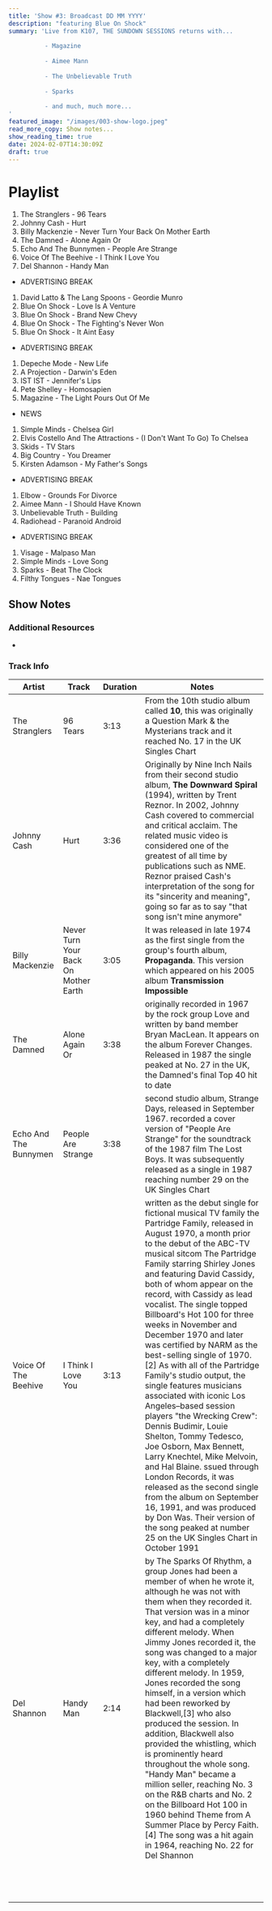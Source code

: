 ```yaml
---
title: 'Show #3: Broadcast DD MM YYYY'
description: "featuring Blue On Shock"
summary: 'Live from K107, THE SUNDOWN SESSIONS returns with...
 
          - Magazine
                    
          - Aimee Mann 
          
          - The Unbelievable Truth
          
          - Sparks
          
          - and much, much more...
'
featured_image: "/images/003-show-logo.jpeg"
read_more_copy: Show notes...
show_reading_time: true
date: 2024-02-07T14:30:09Z
draft: true
---
```


# Playlist

1. The Stranglers - 96 Tears
2. Johnny Cash - Hurt
3. Billy Mackenzie - Never Turn Your Back On Mother Earth
4. The Damned - Alone Again Or
5. Echo And The Bunnymen - People Are Strange
6. Voice Of The Beehive - I Think I Love You
7. Del Shannon - Handy Man

- ADVERTISING BREAK

1. David Latto & The Lang Spoons - Geordie Munro
2. Blue On Shock - Love Is A Venture
3. Blue On Shock - Brand New Chevy
4. Blue On Shock - The Fighting's Never Won
5. Blue On Shock - It Aint Easy

- ADVERTISING BREAK

1. Depeche Mode - New Life
2. A Projection - Darwin's Eden
3. IST IST - Jennifer's Lips
4. Pete Shelley - Homosapien
5. Magazine - The Light Pours Out Of Me

- NEWS

1. Simple Minds - Chelsea Girl
2. Elvis Costello And The Attractions - (I Don't Want To Go) To Chelsea
3. Skids - TV Stars
4. Big Country - You Dreamer
5. Kirsten Adamson - My Father's Songs

- ADVERTISING BREAK

1. Elbow - Grounds For Divorce
2. Aimee Mann - I Should Have Known
3. Unbelievable Truth - Building
4. Radiohead - Paranoid Android

- ADVERTISING BREAK

1. Visage - Malpaso Man
2. Simple Minds - Love Song
3. Sparks - Beat The Clock
4. Filthy Tongues - Nae Tongues

## Show Notes

### Additional Resources

- 

### Track Info

| Artist                | Track                                | Duration | Notes                                                                                                                                                                                                                                                                                                                                                                                                                                                                                                                                                                                                                                                                                                                                                                                                                                                                                                                                                                                      |
|-----------------------|--------------------------------------|----------|--------------------------------------------------------------------------------------------------------------------------------------------------------------------------------------------------------------------------------------------------------------------------------------------------------------------------------------------------------------------------------------------------------------------------------------------------------------------------------------------------------------------------------------------------------------------------------------------------------------------------------------------------------------------------------------------------------------------------------------------------------------------------------------------------------------------------------------------------------------------------------------------------------------------------------------------------------------------------------------------|
| The Stranglers        | 96 Tears                             | 3:13     | From the 10th studio album called **10**, this was originally a Question Mark & the Mysterians track and it reached No. 17 in the UK Singles Chart                                                                                                                                                                                                                                                                                                                                                                                                                                                                                                                                                                                                                                                                                                                                                                                                                                         |
| Johnny Cash           | Hurt                                 | 3:36     | Originally by Nine Inch Nails from their second studio album, **The Downward Spiral** (1994), written by Trent Reznor. In 2002, Johnny Cash covered to commercial and critical acclaim. The related music video is considered one of the greatest of all time by publications such as NME. Reznor praised Cash's interpretation of the song for its "sincerity and meaning", going so far as to say "that song isn't mine anymore"                                                                                                                                                                                                                                                                                                                                                                                                                                                                                                                                                         |
| Billy Mackenzie       | Never Turn Your Back On Mother Earth | 3:05     | It was released in late 1974 as the first single from the group's fourth album, **Propaganda**. This version which appeared on his 2005 album **Transmission Impossible**                                                                                                                                                                                                                                                                                                                                                                                                                                                                                                                                                                                                                                                                                                                                                                                                                  |
| The Damned            | Alone Again Or                       | 3:38     | originally recorded in 1967 by the rock group Love and written by band member Bryan MacLean. It appears on the album Forever Changes. Released in 1987 the single peaked at No. 27 in the UK, the Damned's final Top 40 hit to date                                                                                                                                                                                                                                                                                                                                                                                                                                                                                                                                                                                                                                                                                                                                                        |
| Echo And The Bunnymen | People Are Strange                   | 3:38     | second studio album, Strange Days, released in September 1967. recorded a cover version of "People Are Strange" for the soundtrack of the 1987 film The Lost Boys. It was subsequently released as a single in 1987 reaching number 29 on the UK Singles Chart                                                                                                                                                                                                                                                                                                                                                                                                                                                                                                                                                                                                                                                                                                                             |
| Voice Of The Beehive  | I Think I Love You                   | 3:13     | written as the debut single for fictional musical TV family the Partridge Family, released in August 1970, a month prior to the debut of the ABC-TV musical sitcom The Partridge Family starring Shirley Jones and featuring David Cassidy, both of whom appear on the record, with Cassidy as lead vocalist. The single topped Billboard's Hot 100 for three weeks in November and December 1970 and later was certified by NARM as the best-selling single of 1970.[2] As with all of the Partridge Family's studio output, the single features musicians associated with iconic Los Angeles–based session players "the Wrecking Crew": Dennis Budimir, Louie Shelton, Tommy Tedesco, Joe Osborn, Max Bennett, Larry Knechtel, Mike Melvoin, and Hal Blaine. ssued through London Records, it was released as the second single from the album on September 16, 1991, and was produced by Don Was. Their version of the song peaked at number 25 on the UK Singles Chart in October 1991 |
| Del Shannon           | Handy Man                            | 2:14     | by The Sparks Of Rhythm, a group Jones had been a member of when he wrote it, although he was not with them when they recorded it. That version was in a minor key, and had a completely different melody. When Jimmy Jones recorded it, the song was changed to a major key, with a completely different melody. In 1959, Jones recorded the song himself, in a version which had been reworked by Blackwell,[3] who also produced the session. In addition, Blackwell also provided the whistling, which is prominently heard throughout the whole song. "Handy Man" became a million seller, reaching No. 3 on the R&B charts and No. 2 on the Billboard Hot 100 in 1960 behind Theme from A Summer Place by Percy Faith.[4] The song was a hit again in 1964, reaching No. 22 for Del Shannon                                                                                                                                                                                          |
|                       |                                      |          |                                                                                                                                                                                                                                                                                                                                                                                                                                                                                                                                                                                                                                                                                                                                                                                                                                                                                                                                                                                            |
|                       |                                      |          |                                                                                                                                                                                                                                                                                                                                                                                                                                                                                                                                                                                                                                                                                                                                                                                                                                                                                                                                                                                            |
|                       |                                      |          |                                                                                                                                                                                                                                                                                                                                                                                                                                                                                                                                                                                                                                                                                                                                                                                                                                                                                                                                                                                            |
|                       |                                      |          |                                                                                                                                                                                                                                                                                                                                                                                                                                                                                                                                                                                                                                                                                                                                                                                                                                                                                                                                                                                            |
|                       |                                      |          |                                                                                                                                                                                                                                                                                                                                                                                                                                                                                                                                                                                                                                                                                                                                                                                                                                                                                                                                                                                            |
|                       |                                      |          |                                                                                                                                                                                                                                                                                                                                                                                                                                                                                                                                                                                                                                                                                                                                                                                                                                                                                                                                                                                            |
|                       |                                      |          |                                                                                                                                                                                                                                                                                                                                                                                                                                                                                                                                                                                                                                                                                                                                                                                                                                                                                                                                                                                            |
|                       |                                      |          |                                                                                                                                                                                                                                                                                                                                                                                                                                                                                                                                                                                                                                                                                                                                                                                                                                                                                                                                                                                            |
|                       |                                      |          |                                                                                                                                                                                                                                                                                                                                                                                                                                                                                                                                                                                                                                                                                                                                                                                                                                                                                                                                                                                            |
|                       |                                      |          |                                                                                                                                                                                                                                                                                                                                                                                                                                                                                                                                                                                                                                                                                                                                                                                                                                                                                                                                                                                            |
|                       |                                      |          |                                                                                                                                                                                                                                                                                                                                                                                                                                                                                                                                                                                                                                                                                                                                                                                                                                                                                                                                                                                            |
|                       |                                      |          |                                                                                                                                                                                                                                                                                                                                                                                                                                                                                                                                                                                                                                                                                                                                                                                                                                                                                                                                                                                            |
|                       |                                      |          |                                                                                                                                                                                                                                                                                                                                                                                                                                                                                                                                                                                                                                                                                                                                                                                                                                                                                                                                                                                            |



